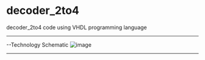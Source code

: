 # decoder_2to4
decoder_2to4 code using VHDL programming language


-------------------------------------------------
--Technology Schematic 
![image](https://github.com/user-attachments/assets/09b9b85f-cc7b-4a10-8a4d-836b83f9e31f)





-------------------------------------------------


